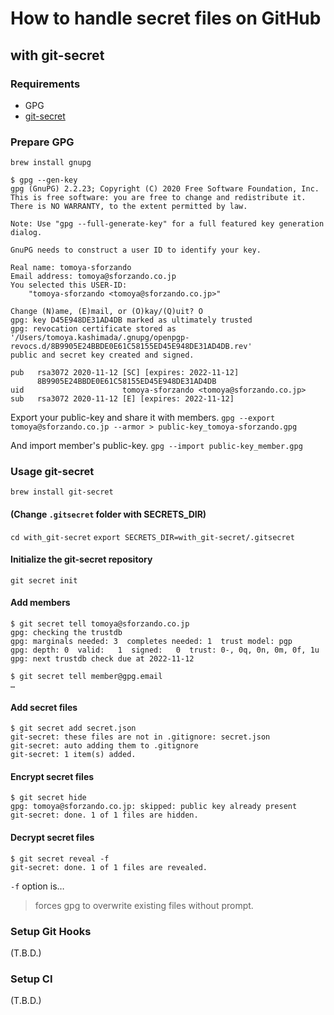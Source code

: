 # How to handle secret files on GitHub

## with git-secret

### Requirements

- GPG
- [git-secret](https://git-secret.io/)

### Prepare GPG

`brew install gnupg`

```Shell
$ gpg --gen-key
gpg (GnuPG) 2.2.23; Copyright (C) 2020 Free Software Foundation, Inc.
This is free software: you are free to change and redistribute it.
There is NO WARRANTY, to the extent permitted by law.

Note: Use "gpg --full-generate-key" for a full featured key generation dialog.

GnuPG needs to construct a user ID to identify your key.

Real name: tomoya-sforzando
Email address: tomoya@sforzando.co.jp
You selected this USER-ID:
    "tomoya-sforzando <tomoya@sforzando.co.jp>"

Change (N)ame, (E)mail, or (O)kay/(Q)uit? O
gpg: key D45E948DE31AD4DB marked as ultimately trusted
gpg: revocation certificate stored as '/Users/tomoya.kashimada/.gnupg/openpgp-revocs.d/8B9905E24BBDE0E61C58155ED45E948DE31AD4DB.rev'
public and secret key created and signed.

pub   rsa3072 2020-11-12 [SC] [expires: 2022-11-12]
      8B9905E24BBDE0E61C58155ED45E948DE31AD4DB
uid                      tomoya-sforzando <tomoya@sforzando.co.jp>
sub   rsa3072 2020-11-12 [E] [expires: 2022-11-12]
```

Export your public-key and share it with members.
`gpg --export tomoya@sforzando.co.jp --armor > public-key_tomoya-sforzando.gpg`

And import member's public-key.
`gpg --import public-key_member.gpg`

### Usage git-secret

`brew install git-secret`

#### (Change `.gitsecret` folder with SECRETS_DIR)

`cd with_git-secret`
`export SECRETS_DIR=with_git-secret/.gitsecret`

#### Initialize the git-secret repository

`git secret init`

#### Add members

```Shell
$ git secret tell tomoya@sforzando.co.jp
gpg: checking the trustdb
gpg: marginals needed: 3  completes needed: 1  trust model: pgp
gpg: depth: 0  valid:   1  signed:   0  trust: 0-, 0q, 0n, 0m, 0f, 1u
gpg: next trustdb check due at 2022-11-12

$ git secret tell member@gpg.email
…
```

#### Add secret files

```Shell
$ git secret add secret.json
git-secret: these files are not in .gitignore: secret.json
git-secret: auto adding them to .gitignore
git-secret: 1 item(s) added.
```

#### Encrypt secret files

```Shell
$ git secret hide
gpg: tomoya@sforzando.co.jp: skipped: public key already present
git-secret: done. 1 of 1 files are hidden.
```

#### Decrypt secret files

```Shell
$ git secret reveal -f
git-secret: done. 1 of 1 files are revealed.
```

`-f` option is…
> forces gpg to overwrite existing files without prompt.

### Setup Git Hooks

(T.B.D.)

### Setup CI

(T.B.D.)
